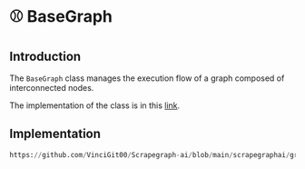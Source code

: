 # ⚾️ BaseGraph

## Introduction 
The `BaseGraph` class manages the execution flow of a graph composed of interconnected nodes.

The implementation of the class is in this [link](https://github.com/VinciGit00/Scrapegraph-ai/blob/main/scrapegraphai/graphs/base_graph.py).

## Implementation
```python reference title="BaseGraph"
https://github.com/VinciGit00/Scrapegraph-ai/blob/main/scrapegraphai/graphs/base_graph.py
```
